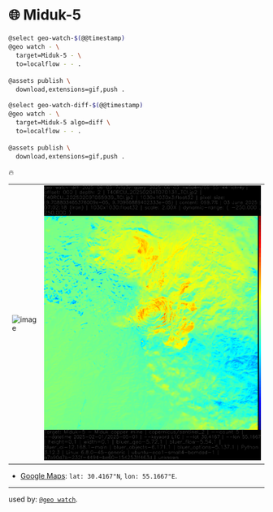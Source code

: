 # 🌐 Miduk-5

```bash
@select geo-watch-$(@@timestamp)
@geo watch - \
  target=Miduk-5 - \
  to=localflow - - .

@assets publish \
  download,extensions=gif,push .
```

```bash
@select geo-watch-diff-$(@@timestamp)
@geo watch - \
  target=Miduk-5 algo=diff \
  to=localflow - - .

@assets publish \
  download,extensions=gif,push .
```

🔥


| | |
|-|-|
| ![image](https://github.com/kamangir/assets/blob/main/geo-watch-2025-06-03-ghm6t0/geo-watch-2025-06-03-ghm6t0.gif?raw=true) | ![image](https://github.com/kamangir/assets/blob/main/geo-watch-diff-2025-06-03-7v1z3v/geo-watch-diff-2025-06-03-7v1z3v.gif?raw=true) |

 - [Google Maps](https://maps.app.goo.gl/vaVBoDgci6kJP2KEA): `lat: 30.4167"N`, `lon: 55.1667"E`.

---

used by: [`@geo watch`](../../).

